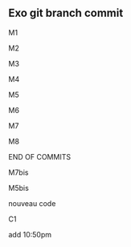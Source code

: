 ## Exo git branch commit

M1

M2

M3

M4

M5

M6

M7

M8

END OF COMMITS

M7bis

M5bis

nouveau code

C1


add 10:50pm




